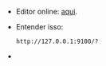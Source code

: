 * Editor online: [aqui](https://dartpad.dev/?id).
* Entender isso:

    ```
    http://127.0.0.1:9100/?
    ```
* 